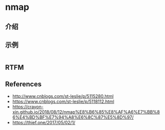 
# nmap 

## 介绍



## 示例

```text

```

## RTFM



## References

- http://www.cnblogs.com/st-leslie/p/5115280.html
- https://www.cnblogs.com/st-leslie/p/5118112.html
- https://crayon-xin.github.io/2018/08/12/nmap%E8%B6%85%E8%AF%A6%E7%BB%86%E4%BD%BF%E7%94%A8%E6%8C%87%E5%8D%97/
- https://thief.one/2017/05/02/1/
